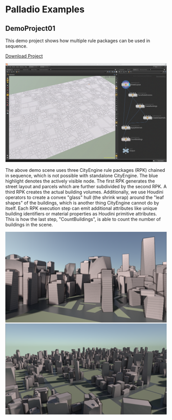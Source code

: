 # Palladio Examples

## DemoProject01

This demo project shows how multiple rule packages can be used in sequence.

[Download Project](https://github.com/esri/palladio/releases/download/v1.0/PalladioDemo01.zip)

![](img/PalladioDemo01a.gif)

The above demo scene uses three CityEngine rule packages (RPK) chained in sequence, which is not possible with standalone CityEngine. The blue highlight denotes the actively visible node. The first RPK generates the street layout and parcels which are further subdivided by the second RPK. A third RPK creates the actual building volumes. Additionally, we use Houdini operators to create a convex "glass" hull (the shrink wrap) around the "leaf shapes" of the buildings, which is another thing CityEngine cannot do by itself. Each RPK execution step can emit additional attributes like unique building identifiers or material properties as Houdini primitive attributes. This is how the last step, "CountBuildings", is able to count the number of buildings in the scene.

![](img/PalladioDemo01b.png)
![](img/PalladioDemo01c.png)

